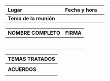 

| Lugar |  | Fecha y hora |  |
| :---- | :---- | :---- | :---- |
| **Tema de la reunión** |  |  |  |

| NOMBRE COMPLETO | FIRMA |
| ----- | ----- |
|  |  |
|  |  |
|  |  |
|  |  |
|  |  |
|  |  |

| TEMAS TRATADOS |
| ----- |
|    |
| **ACUERDOS** |
|   |

